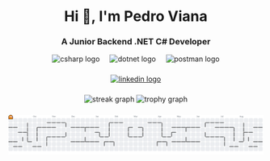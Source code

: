 <h1 align="center">Hi 👋, I'm Pedro Viana</h1>
<h3 align="center">A Junior Backend .NET C# Developer</h3>


<div align="center">
  <img src="https://skillicons.dev/icons?i=cs" height="60" alt="csharp logo" />
  <img width="12" />
  <img src="https://skillicons.dev/icons?i=dotnet" height="60" alt="dotnet logo" />
  <img width="12" />
  <img src="https://www.vectorlogo.zone/logos/getpostman/getpostman-icon.svg" height="60" alt="postman logo" />
</div>

###

<div align="center">
  <a href="https://www.linkedin.com/in/pedrovian9/" target="_blank">
    <img src="https://img.shields.io/static/v1?message=LinkedIn&logo=linkedin&label=&color=0077B5&logoColor=white&labelColor=&style=for-the-badge" height="25" alt="linkedin logo" />
  </a>
</div>

###

<div align="center">
  <img src="https://streak-stats.demolab.com?user=pedrovian9&locale=en&mode=daily&theme=dracula&hide_border=false&border_radius=5&order=3" height="150" alt="streak graph" />
  <img src="https://github-profile-trophy.vercel.app?username=pedrovian9&theme=dracula&column=-1&row=1&margin-w=8&margin-h=8&no-bg=false&no-frame=false&order=4" height="150" alt="trophy graph" />
</div>

###

<picture>
  <source media="(prefers-color-scheme: dark)" srcset="https://raw.githubusercontent.com/PedroVian9/PedroVian9/output/pacman-contribution-graph-dark.svg">
  <source media="(prefers-color-scheme: light)" srcset="https://raw.githubusercontent.com/PedroVian9/PedroVian9/output/pacman-contribution-graph.svg">
  <img alt="pacman contribution graph" src="https://raw.githubusercontent.com/PedroVian9/PedroVian9/output/pacman-contribution-graph.svg">
</picture>
